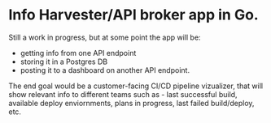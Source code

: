# Info Harvester/API broker app in Go. 

Still a work in progress, but at some point the app will be:
- getting info from one API endpoint
- storing it in a Postgres DB
- posting it to a dashboard on another API endpoint.

The end goal would be a customer-facing CI/CD pipeline vizualizer, that will show relevant info to different teams such as - last successful build, available deploy enviornments, plans in progress, last failed build/deploy, etc.